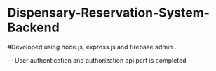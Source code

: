 # Dispensary-Reservation-System-Backend


#Developed using node.js, express.js and firebase admin ..

-- User authentication and authorization api part is completed --
